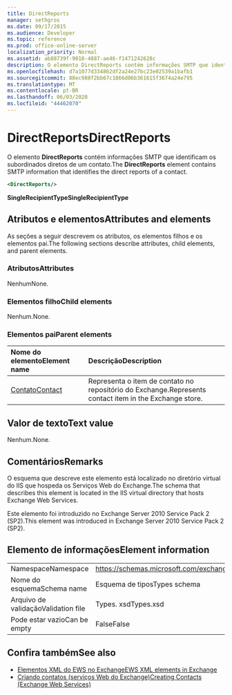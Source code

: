 ```yaml
---
title: DirectReports
manager: sethgros
ms.date: 09/17/2015
ms.audience: Developer
ms.topic: reference
ms.prod: office-online-server
localization_priority: Normal
ms.assetid: ab88739f-9018-4887-ae46-f1471242628c
description: O elemento DirectReports contém informações SMTP que identificam os subordinados diretos de um contato.
ms.openlocfilehash: d7a1077d334862df2a24e27bc23e02539a1bafb1
ms.sourcegitcommit: 88ec988f2bb67c1866d06b361615f3674a24e795
ms.translationtype: MT
ms.contentlocale: pt-BR
ms.lasthandoff: 06/03/2020
ms.locfileid: "44462070"
---
```

# <a name="directreports"></a><span data-ttu-id="5ebf0-103">DirectReports</span><span class="sxs-lookup"><span data-stu-id="5ebf0-103">DirectReports</span></span>

<span data-ttu-id="5ebf0-104">O elemento **DirectReports** contém informações SMTP que identificam os subordinados diretos de um contato.</span><span class="sxs-lookup"><span data-stu-id="5ebf0-104">The **DirectReports** element contains SMTP information that identifies the direct reports of a contact.</span></span> 
  
```XML
<DirectReports/>
```

 <span data-ttu-id="5ebf0-105">**SingleRecipientType**</span><span class="sxs-lookup"><span data-stu-id="5ebf0-105">**SingleRecipientType**</span></span>
## <a name="attributes-and-elements"></a><span data-ttu-id="5ebf0-106">Atributos e elementos</span><span class="sxs-lookup"><span data-stu-id="5ebf0-106">Attributes and elements</span></span>

<span data-ttu-id="5ebf0-107">As seções a seguir descrevem os atributos, os elementos filhos e os elementos pai.</span><span class="sxs-lookup"><span data-stu-id="5ebf0-107">The following sections describe attributes, child elements, and parent elements.</span></span>
  
### <a name="attributes"></a><span data-ttu-id="5ebf0-108">Atributos</span><span class="sxs-lookup"><span data-stu-id="5ebf0-108">Attributes</span></span>

<span data-ttu-id="5ebf0-109">Nenhum</span><span class="sxs-lookup"><span data-stu-id="5ebf0-109">None.</span></span>
  
### <a name="child-elements"></a><span data-ttu-id="5ebf0-110">Elementos filho</span><span class="sxs-lookup"><span data-stu-id="5ebf0-110">Child elements</span></span>

<span data-ttu-id="5ebf0-111">Nenhum.</span><span class="sxs-lookup"><span data-stu-id="5ebf0-111">None.</span></span>
  
### <a name="parent-elements"></a><span data-ttu-id="5ebf0-112">Elementos pai</span><span class="sxs-lookup"><span data-stu-id="5ebf0-112">Parent elements</span></span>

|<span data-ttu-id="5ebf0-113">**Nome do elemento**</span><span class="sxs-lookup"><span data-stu-id="5ebf0-113">**Element name**</span></span>|<span data-ttu-id="5ebf0-114">**Descrição**</span><span class="sxs-lookup"><span data-stu-id="5ebf0-114">**Description**</span></span>|
|:-----|:-----|
|[<span data-ttu-id="5ebf0-115">Contato</span><span class="sxs-lookup"><span data-stu-id="5ebf0-115">Contact</span></span>](contact.md) <br/> |<span data-ttu-id="5ebf0-116">Representa o item de contato no repositório do Exchange.</span><span class="sxs-lookup"><span data-stu-id="5ebf0-116">Represents contact item in the Exchange store.</span></span>  <br/> |
   
## <a name="text-value"></a><span data-ttu-id="5ebf0-117">Valor de texto</span><span class="sxs-lookup"><span data-stu-id="5ebf0-117">Text value</span></span>

<span data-ttu-id="5ebf0-118">Nenhum.</span><span class="sxs-lookup"><span data-stu-id="5ebf0-118">None.</span></span>
  
## <a name="remarks"></a><span data-ttu-id="5ebf0-119">Comentários</span><span class="sxs-lookup"><span data-stu-id="5ebf0-119">Remarks</span></span>

<span data-ttu-id="5ebf0-120">O esquema que descreve este elemento está localizado no diretório virtual do IIS que hospeda os Serviços Web do Exchange.</span><span class="sxs-lookup"><span data-stu-id="5ebf0-120">The schema that describes this element is located in the IIS virtual directory that hosts Exchange Web Services.</span></span>
  
<span data-ttu-id="5ebf0-121">Este elemento foi introduzido no Exchange Server 2010 Service Pack 2 (SP2).</span><span class="sxs-lookup"><span data-stu-id="5ebf0-121">This element was introduced in Exchange Server 2010 Service Pack 2 (SP2).</span></span>
  
## <a name="element-information"></a><span data-ttu-id="5ebf0-122">Elemento de informações</span><span class="sxs-lookup"><span data-stu-id="5ebf0-122">Element information</span></span>

|||
|:-----|:-----|
|<span data-ttu-id="5ebf0-123">Namespace</span><span class="sxs-lookup"><span data-stu-id="5ebf0-123">Namespace</span></span>  <br/> |https://schemas.microsoft.com/exchange/services/2006/types  <br/> |
|<span data-ttu-id="5ebf0-124">Nome do esquema</span><span class="sxs-lookup"><span data-stu-id="5ebf0-124">Schema name</span></span>  <br/> |<span data-ttu-id="5ebf0-125">Esquema de tipos</span><span class="sxs-lookup"><span data-stu-id="5ebf0-125">Types schema</span></span>  <br/> |
|<span data-ttu-id="5ebf0-126">Arquivo de validação</span><span class="sxs-lookup"><span data-stu-id="5ebf0-126">Validation file</span></span>  <br/> |<span data-ttu-id="5ebf0-127">Types. xsd</span><span class="sxs-lookup"><span data-stu-id="5ebf0-127">Types.xsd</span></span>  <br/> |
|<span data-ttu-id="5ebf0-128">Pode estar vazio</span><span class="sxs-lookup"><span data-stu-id="5ebf0-128">Can be empty</span></span>  <br/> |<span data-ttu-id="5ebf0-129">False</span><span class="sxs-lookup"><span data-stu-id="5ebf0-129">False</span></span>  <br/> |
   
## <a name="see-also"></a><span data-ttu-id="5ebf0-130">Confira também</span><span class="sxs-lookup"><span data-stu-id="5ebf0-130">See also</span></span>

- [<span data-ttu-id="5ebf0-131">Elementos XML do EWS no Exchange</span><span class="sxs-lookup"><span data-stu-id="5ebf0-131">EWS XML elements in Exchange</span></span>](ews-xml-elements-in-exchange.md)
- [<span data-ttu-id="5ebf0-132">Criando contatos (serviços Web do Exchange)</span><span class="sxs-lookup"><span data-stu-id="5ebf0-132">Creating Contacts (Exchange Web Services)</span></span>](https://msdn.microsoft.com/library/4845917e-70d1-481c-bbd7-011ec6571789%28Office.15%29.aspx)

